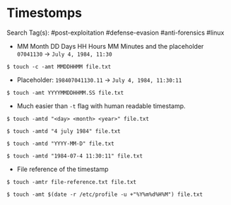# Timestomps

Search Tag(s): #post-exploitation #defense-evasion #anti-forensics #linux

- MM Month DD Days HH Hours MM Minutes and the placeholder `07041130` -> `July 4, 1984, 11:30`

`$ touch -c -amt MMDDHHMM file.txt`

- Placeholder: `198407041130.11` -> `July 4, 1984, 11:30:11`

`$ touch -amt YYYYMMDDHHMM.SS file.txt`

- Much easier than `-t` flag with human readable timestamp.

```
$ touch -amtd "<day> <month> <year>" file.txt

$ touch -amtd "4 july 1984" file.txt
```

```
$ touch -amtd "YYYY-MM-D" file.txt

$ touch -amtd "1984-07-4 11:30:11" file.txt
```

- File reference of the timestamp

```
$ touch -amtr file-reference.txt file.txt

$ touch -amt $(date -r /etc/profile -u +"%Y%m%d%H%M") file.txt
```